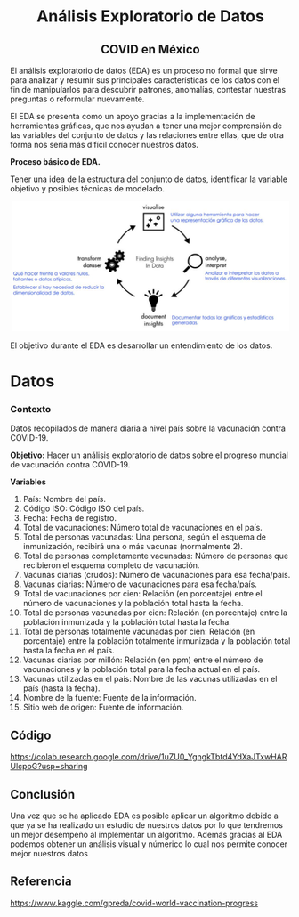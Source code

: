 <h1 align="center"> Análisis Exploratorio de Datos </h1>
<h2 align="center"> COVID en México </h2>
El análisis exploratorio de datos (EDA) es un proceso no formal que sirve para analizar y
resumir sus principales características de los datos con el fin de manipularlos para descubrir
patrones, anomalías, contestar nuestras preguntas o reformular nuevamente.

El EDA se presenta como un apoyo gracias a la implementación de herramientas gráficas,
que nos ayudan a tener una mejor comprensión de las variables del conjunto de datos y las
relaciones entre ellas, que de otra forma nos sería más difícil conocer nuestros datos.

**Proceso básico de EDA.**

Tener una idea de la estructura del conjunto de datos, identificar la variable objetivo y posibles
técnicas de modelado.
<p align='center'>
  <a href="https://github.com/LuisJavierFI/EDA"><img src = "ProcesoEDA.JPG"  width = 500> </a>
</p>
El objetivo durante el EDA es desarrollar un entendimiento de los datos.

# Datos

### **Contexto**

Datos recopilados de manera diaria a nivel país sobre la vacunación contra COVID-19.

**Objetivo:** Hacer un análisis exploratorio de datos sobre el progreso mundial de vacunación contra COVID-19.

**Variables**

1. País: Nombre del país.
2. Código ISO: Código ISO del país.
3. Fecha: Fecha de registro.
4. Total de vacunaciones: Número total de vacunaciones en el país.
5. Total de personas vacunadas: Una persona, según el esquema de inmunización, recibirá una o más vacunas (normalmente 2).
6. Total de personas completamente vacunadas: Número de personas que recibieron el esquema completo de vacunación.
7. Vacunas diarias (crudos): Número de vacunaciones para esa fecha/país.
8. Vacunas diarias: Número de vacunaciones para esa fecha/país.
9. Total de vacunaciones por cien: Relación (en porcentaje) entre el número de vacunaciones y la población total hasta la fecha.
10. Total de personas vacunadas por cien: Relación (en porcentaje) entre la población inmunizada y la población total hasta la fecha.
11. Total de personas totalmente vacunadas por cien: Relación (en porcentaje) entre la población totalmente inmunizada y la población total hasta la fecha en el país.
13. Vacunas diarias por millón: Relación (en ppm) entre el número de vacunaciones y la población total para la fecha actual en el país.
14. Vacunas utilizadas en el país: Nombre de las vacunas utilizadas en el país (hasta la fecha).
15. Nombre de la fuente: Fuente de la información.
16. Sitio web de origen: Fuente de información.
## Código
https://colab.research.google.com/drive/1uZU0_YgngkTbtd4YdXaJTxwHARUlcpoG?usp=sharing
## Conclusión 

Una vez que se ha aplicado EDA es posible aplicar un algoritmo debido a que ya se ha realizado un estudio de nuestros datos por lo que tendremos un mejor desempeño al implementar un algoritmo. Además gracias al EDA podemos obtener un análisis visual y númerico lo cual nos permite conocer mejor nuestros datos  

## Referencia
https://www.kaggle.com/gpreda/covid-world-vaccination-progress
